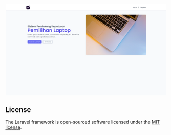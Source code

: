 <p align="center">
<img src="public/img/welcome-page.png" width="500">
</p>

## License

The Laravel framework is open-sourced software licensed under the [MIT license](https://opensource.org/licenses/MIT).
